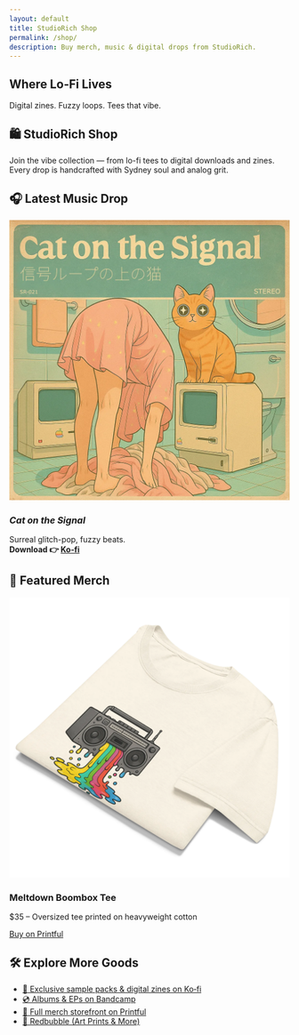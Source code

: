 ```yaml
---
layout: default
title: StudioRich Shop
permalink: /shop/
description: Buy merch, music & digital drops from StudioRich.
---
```


<section class="hero" style="background-image: url(/assets/img/hero.webp);">
  <div class="hero-overlay">
    <h1>Where Lo‑Fi Lives</h1>
    <p>Digital zines. Fuzzy loops. Tees that vibe.</p>
  </div>
</section>


<section class="shop-intro">
  <h1 class="center">🛍️ StudioRich Shop</h1>
  <p class="center">Join the vibe collection — from lo-fi tees to digital downloads and zines. Every drop is handcrafted with Sydney soul and analog grit.</p>
</section>

<section class="shop-featured">
  <h2>🎧 Latest Music Drop</h2>
  <div class="product-card">
    <img src="/assets/covers/cat-on-the-signal.webp" alt="Cat on the Signal">
    <h3><em>Cat on the Signal</em></h3>
    <p>Surreal glitch-pop, fuzzy beats.<br><strong>Download 👉 <a href="https://ko-fi.com/studiorich" target="_blank">Ko‑fi</a></strong></p>
  </div>
</section>

<section class="shop-featured merch">
  <h2>🧢 Featured Merch</h2>
  <div class="product-card">
    <img src="/assets/shop/melting-sound-system.webp" alt="Meltdown Boombox Tee">
    <h3>Meltdown Boombox Tee</h3>
    <p>$35 – Oversized tee printed on heavyweight cotton</p>
    <a class="button" href="https://studiorich.printful.me/product/meltdown-boombox-oversized-tee" target="_blank">Buy on Printful</a>
  </div>
</section>

<section class="shop-more">
  <h2>🛠 Explore More Goods</h2>
  <ul>
    <li><a href="https://ko-fi.com/studiorich" target="_blank">🎁 Exclusive sample packs & digital zines on Ko‑fi</a></li>
    <li><a href="https://studiorich.bandcamp.com/" target="_blank">💿 Albums & EPs on Bandcamp</a></li>
    <li><a href="https://studiorich.printful.me" target="_blank">👕 Full merch storefront on Printful</a></li>
    <li><a href="https://www.redbubble.com/people/studiorich/shop" target="_blank">🎨 Redbubble (Art Prints & More)</a></li>
  </ul>
</section>
